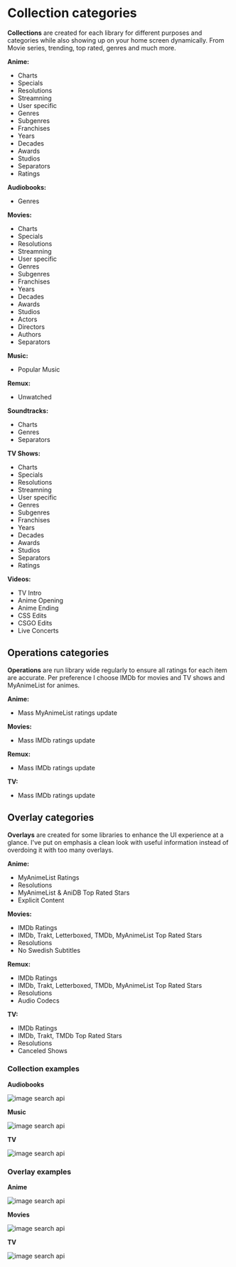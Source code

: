 # Collection categories

**Collections** are created for each library for different purposes and categories while also showing up on your home screen dynamically. From Movie series, trending, top rated, genres and much more.

**Anime:**

- Charts
- Specials
- Resolutions
- Streamning
- User specific
- Genres
- Subgenres
- Franchises
- Years
- Decades
- Awards
- Studios
- Separators
- Ratings

**Audiobooks:**

- Genres

**Movies:**

- Charts
- Specials
- Resolutions
- Streamning
- User specific
- Genres
- Subgenres
- Franchises
- Years
- Decades
- Awards
- Studios
- Actors
- Directors
- Authors
- Separators

**Music:**

- Popular Music

**Remux:**

- Unwatched

**Soundtracks:**

- Charts
- Genres
- Separators

**TV Shows:**

- Charts
- Specials
- Resolutions
- Streamning
- User specific
- Genres
- Subgenres
- Franchises
- Years
- Decades
- Awards
- Studios
- Separators
- Ratings

**Videos:**

- TV Intro
- Anime Opening
- Anime Ending
- CSS Edits
- CSGO Edits
- Live Concerts

## Operations categories

**Operations** are run library wide regularly to ensure all ratings for each item are accurate. Per preference I choose IMDb for movies and TV shows and MyAnimeList for animes.

**Anime:**

- Mass MyAnimeList ratings update

**Movies:**

- Mass IMDb ratings update

**Remux:**

- Mass IMDb ratings update

**TV:**

- Mass IMDb ratings update

## Overlay categories

**Overlays** are created for some libraries to enhance the UI experience at a glance. I've put on emphasis a clean look with useful information instead of overdoing it with too many overlays.

**Anime:**

- MyAnimeList Ratings
- Resolutions
- MyAnimeList & AniDB Top Rated Stars
- Explicit Content

**Movies:**

- IMDb Ratings
- IMDb, Trakt, Letterboxed, TMDb, MyAnimeList Top Rated Stars
- Resolutions
- No Swedish Subtitles

**Remux:**

- IMDb Ratings
- IMDb, Trakt, Letterboxed, TMDb, MyAnimeList Top Rated Stars
- Resolutions
- Audio Codecs

**TV:**

- IMDb Ratings
- IMDb, Trakt, TMDb Top Rated Stars
- Resolutions
- Canceled Shows

### Collection examples

**Audiobooks**

![image search api](https://i.imgur.com/paYKsAV.png)

**Music**

![image search api](https://i.imgur.com/Cr3DSsZ.png)

**TV**

![image search api](https://i.imgur.com/wAowutX.png)

### Overlay examples

**Anime**

![image search api](https://i.imgur.com/FmzDHkO.png)

**Movies**

![image search api](https://i.imgur.com/xcq8HqX.png)

**TV**

![image search api](https://i.imgur.com/7cUfZ53.png)
